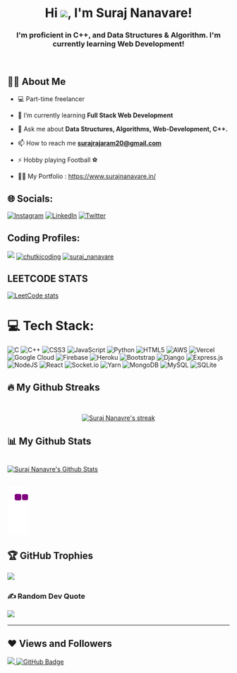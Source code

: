 

<h1 align="center">Hi <img src="https://raw.githubusercontent.com/MartinHeinz/MartinHeinz/master/wave.gif" width="30px">, I'm  Suraj Nanavare!</h1>
<h3 align="center">I'm proficient  in C++, and Data Structures & Algorithm. I'm currently learning Web Development!</h3>


<br/>

## 👩‍💻 About  Me

- 💻 Part-time freelancer

- 🌱 I’m currently learning **Full Stack Web Development**

- 💬 Ask me about **Data Structures, Algorithms, Web-Development, C++.**

- 📫 How to reach me **surajrajaram20@gmail.com**

- ⚡ Hobby playing Football ⚽

- 🧑‍💻 My Portfolio : https://www.surajnanavare.in/



## 🌐 Socials:
[![Instagram](https://img.shields.io/badge/Instagram-%23E4405F.svg?logo=Instagram&logoColor=white)](https://instagram.com/__suraz____) [![LinkedIn](https://img.shields.io/badge/LinkedIn-%230077B5.svg?logo=linkedin&logoColor=white)](https://www.linkedin.com/in/suraj-rajaram-7a6abb206/) [![Twitter](https://img.shields.io/badge/Twitter-%231DA1F2.svg?logo=Twitter&logoColor=white)](https://twitter.com/BunnyFact) 

## Coding Profiles:
<p align="left">
<a href = "https://www.codechef.com/users/bhai_pakka"><img src="https://img.icons8.com/fluent/48/000000/codechef.png"/></a>
<a href="https://codeforces.com/profile/chutkicoding" target="blank"><img align="center" src="https://raw.githubusercontent.com/rahuldkjain/github-profile-readme-generator/master/src/images/icons/Social/codeforces.svg" alt="chutkicoding" height="30" width="40" /></a>
<a href="https://www.leetcode.com/suraj_nanavare" target="blank"><img align="center" src="https://raw.githubusercontent.com/rahuldkjain/github-profile-readme-generator/master/src/images/icons/Social/leet-code.svg" alt="suraj_nanavare" height="30" width="40" /></a>
</p>

## LEETCODE STATS
[![LeetCode stats](https://leetcode-stats-six.vercel.app/?username=Suraj_Nanavare&theme=dark)](https://github.com/KnlnKS/leetcode-stats)

# 💻 Tech Stack:
![C](https://img.shields.io/badge/c-%2300599C.svg?style=for-the-badge&logo=c&logoColor=white) ![C++](https://img.shields.io/badge/c++-%2300599C.svg?style=for-the-badge&logo=c%2B%2B&logoColor=white) ![CSS3](https://img.shields.io/badge/css3-%231572B6.svg?style=for-the-badge&logo=css3&logoColor=white) ![JavaScript](https://img.shields.io/badge/javascript-%23323330.svg?style=for-the-badge&logo=javascript&logoColor=%23F7DF1E) ![Python](https://img.shields.io/badge/python-3670A0?style=for-the-badge&logo=python&logoColor=ffdd54) ![HTML5](https://img.shields.io/badge/html5-%23E34F26.svg?style=for-the-badge&logo=html5&logoColor=white) ![AWS](https://img.shields.io/badge/AWS-%23FF9900.svg?style=for-the-badge&logo=amazon-aws&logoColor=white) ![Vercel](https://img.shields.io/badge/vercel-%23000000.svg?style=for-the-badge&logo=vercel&logoColor=white) ![Google Cloud](https://img.shields.io/badge/Google%20Cloud-%234285F4.svg?style=for-the-badge&logo=google-cloud&logoColor=white) ![Firebase](https://img.shields.io/badge/firebase-%23039BE5.svg?style=for-the-badge&logo=firebase) ![Heroku](https://img.shields.io/badge/heroku-%23430098.svg?style=for-the-badge&logo=heroku&logoColor=white) ![Bootstrap](https://img.shields.io/badge/bootstrap-%23563D7C.svg?style=for-the-badge&logo=bootstrap&logoColor=white) ![Django](https://img.shields.io/badge/django-%23092E20.svg?style=for-the-badge&logo=django&logoColor=white) ![Express.js](https://img.shields.io/badge/express.js-%23404d59.svg?style=for-the-badge&logo=express&logoColor=%2361DAFB) ![NodeJS](https://img.shields.io/badge/node.js-6DA55F?style=for-the-badge&logo=node.js&logoColor=white) ![React](https://img.shields.io/badge/react-%2320232a.svg?style=for-the-badge&logo=react&logoColor=%2361DAFB) ![Socket.io](https://img.shields.io/badge/Socket.io-black?style=for-the-badge&logo=socket.io&badgeColor=010101) ![Yarn](https://img.shields.io/badge/yarn-%232C8EBB.svg?style=for-the-badge&logo=yarn&logoColor=white) ![MongoDB](https://img.shields.io/badge/MongoDB-%234ea94b.svg?style=for-the-badge&logo=mongodb&logoColor=white) ![MySQL](https://img.shields.io/badge/mysql-%2300f.svg?style=for-the-badge&logo=mysql&logoColor=white) ![SQLite](https://img.shields.io/badge/sqlite-%2307405e.svg?style=for-the-badge&logo=sqlite&logoColor=white)

## 🔥 My Github Streaks
<br />
<p align="center">
    <a href="https://github.com/BunnyTHEcoder/github-readme-streak-stats">
        <img title="🔥 Get streak stats for your profile at git.io/streak-stats" alt="Suraj Nanavre's streak" src="https://github-readme-streak-stats.herokuapp.com/?user=BunnyTHEcoder&theme=radical&hide_border=true&stroke=0000&background=060A0CD0"/>
    </a>
</p>

## 📊 My Github Stats

  <br/>
    <a href="https://github.com/BunnyTHEcoder/github-readme-stats"><img alt="Suraj Nanavre's Github Stats" src="https://github-readme-stats.vercel.app/api?username=BunnyTHEcoder&show_icons=true&count_private=true&theme=radical&hide_border=true&bg_color=0D1117" /></a>
  


<br/>
<br/>



![snake gif](https://github.com/BunnyTHEcoder/BunnyTHEcoder/blob/output/github-contribution-grid-snake.gif)



## 🏆 GitHub Trophies
![](https://github-profile-trophy.vercel.app/?username=BunnyTHEcoder&theme=radical&no-frame=false&no-bg=true&margin-w=4)

### ✍️ Random Dev Quote
![](https://quotes-github-readme.vercel.app/api?type=horizontal&theme=radical)

---
## ❤ Views and Followers
<a href="https://github.com/Meghna-DAS/github-profile-views-counter">
    <img src="https://komarev.com/ghpvc/?username=BunnyTHEcoder">
</a>
<a href="https://github.com/BunnyTHEcoder?tab=followers"><img src="https://img.shields.io/github/followers/BunnyTHEcoder?label=Followers&style=social" alt="GitHub Badge"></a>












<!-- Proudly created with GPRM ( https://gprm.itsvg.in ) -->
